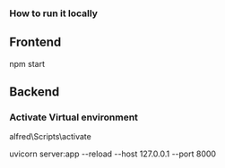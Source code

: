 ### How to run it locally

## Frontend

npm start

## Backend

### Activate Virtual environment

alfred\Scripts\activate

uvicorn server:app --reload --host 127.0.0.1 --port 8000
